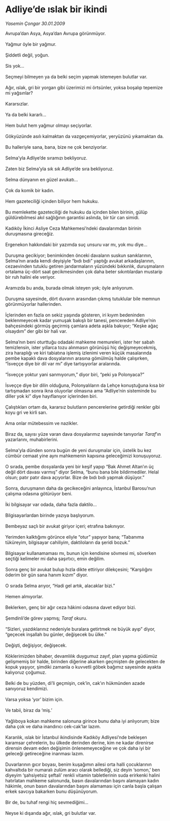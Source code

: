 # Adliye’de ıslak bir ikindi

*Yasemin Çongar 30.01.2009*

<div class="taraf_structure_2col_1zq">
<div class="margen_n">



 <p>Avrupa’dan Asya, Asya’dan Avrupa görünmüyor. <br/><br/>Yağmur öyle bir yağmur. <br/><br/>Şiddetli değil, yoğun. <br/><br/>Sis yok... <br/><br/>Seçmeyi bilmeyen ya da belki seçim yapmak istemeyen bulutlar var. <br/><br/>Ağır, ıslak, gri bir yorgan gibi üzerimizi mi örtsünler, yoksa boşalıp tepemize mi yağsınlar? <br/><br/>Kararsızlar. <br/><br/>Ya da belki kararlı... <br/><br/>Hem bulut hem yağmur olmayı seçiyorlar. <br/><br/>Gökyüzünde asılı kalmaktan da vazgeçemiyorlar, yeryüzünü yıkamaktan da. <br/><br/>Bu halleriyle sana, bana, bize ne çok benziyorlar. <br/><br/>Selma’yla Adliye’de sıramızı bekliyoruz. <br/><br/>Zaten biz Selma’yla sık sık Adliye’de sıra bekliyoruz. <br/><br/>Selma dünyanın en güzel avukatı... <br/><br/>Çok da komik bir kadın. <br/><br/>Hem gazeteciliği içinden biliyor hem hukuku. <br/><br/>Bu memlekette gazeteciliği de hukuku da içinden bilen birinin, gülüp güldürebilmesi akıl sağlığının garantisi aslında, bir tür can simidi. <br/><br/>Kadıköy İkinci Asliye Ceza Mahkemesi’ndeki davalarımdan birinin duruşmasına gireceğiz. <br/><br/>Ergenekon hakkındaki bir yazımda suç unsuru var mı, yok mu diye... <br/><br/>Duruşma gecikiyor; benimkinden önceki davaların suskun sanıklarının, Selma’nın arada kendi deyişiyle “bıdı bıdı” yaptığı avukat arkadaşlarının, cezaevinden tutuklu getiren jandarmaların yüzündeki bıkkınlık, duruşmaların ortalama üç-dört saat gecikmesinden çok daha beter sıkıntılardan mustarip bir ruh halini ele veriyor. <br/><br/>Aramızda bu anda, burada olmak isteyen yok; öyle anlıyorum. <br/><br/>Duruşma sayesinde, dört duvarın arasından çıkmış tutuklular bile memnun görünmüyorlar hallerinden. <br/><br/>İçlerinden en fazla on sekiz yaşında gösteren, iri kıyım bedeninden beklenmeyecek kadar yumuşak bakışlı bir tanesi, pencereden Adliye’nin bahçesindeki görmüş geçirmiş çamlara adeta aşkla bakıyor; “Keşke ağaç olsaydım” der gibi bir hali var. <br/><br/>Selma’nın beni oturttuğu odadaki mahkeme memureleri, ister her sabah temizlensin, ister yıllarca tozu alınmasın görünüşü hiç değişmeyecekmiş, zira haraplığı ve kiri tabiatına işlemiş izlenimi veren küçük masalarında pembe kapaklı dava dosyalarının arasına gömülmüş halde çalışırken, “İsveççe diye bir dil var mı” diye tartışıyorlar aralarında. <br/><br/>“İsveççe yoktur yani sanmıyorum,” diyor biri, “peki ya Polonyaca?” <br/><br/>İsveççe diye bir dilin olduğuna, Polonyalıların da Lehçe konuştuğuna kısa bir tartışmadan sonra ikna oluyorlar olmasına ama “Adliye’nin sisteminde bu diller yok ki” diye hayıflanıyor içlerinden biri. <br/><br/>Çalıştıkları ortam da, kararsız bulutların pencerelerine getirdiği renkler gibi koyu gri ve kirli sarı. <br/><br/>Ama onlar mütebessim ve nazikler. <br/><br/>Biraz da, sayısı yüze varan dava dosyalarımız sayesinde tanıyorlar <i>Taraf</i>’ın yazarlarını, muhabirlerini. <br/><br/>Selma’yla dünden sonra bugün de yeni duruşmalar için, üstelik bu kez cümbür cemaat yine aynı mahkemenin kapısına geleceğimizi konuşuyoruz. <br/><br/>O sırada, pembe dosyalarda yeni bir keşif yapıp “Bak Ahmet Altan’ın üç değil dört davası varmış” diyor Selma, “bunu bana bile bildirmediler. Helal olsun; patır patır dava açıyorlar. Bize de bıdı bıdı yapmak düşüyor.” <br/><br/>Sonra, duruşmanın daha da gecikeceğini anlayınca, İstanbul Barosu’nun çalışma odasına götürüyor beni. <br/><br/>İki bilgisayar var odada, daha fazla daktilo... <br/><br/>Bilgisayarlardan birinde yazıya başlıyorum. <br/><br/>Bembeyaz saçlı bir avukat giriyor içeri; etrafına bakınıyor. <br/><br/>Yerimden kalktığımı görünce eliyle “otur” yapıyor bana; “Tabanıma tüküreyim, bilgisayar cahiliyim, daktiloların da şeridi bozuk.” <br/><br/>Bilgisayar kullanamaması mı, bunun için kendisine sövmesi mi, söverken seçtiği kelimeler mi daha şaşırtıcı, emin değilim. <br/><br/>Sonra genç bir avukat bulup hızla dikte ettiriyor dilekçesini; “Karşılığını öderim bir gün sana hanım kızım” diyor. <br/><br/>O sırada Selma arıyor, “Hadi gel artık, alacaklar bizi.” <br/><br/>Hemen almıyorlar. <br/><br/>Beklerken, genç bir ağır ceza hâkimi odasına davet ediyor bizi. <br/><br/>Şemdinli’de görev yapmış; <i>Taraf</i> okuru. <br/><br/>“Sizleri, yazdıklarınız nedeniyle buralara getirtmek ne büyük ayıp” diyor, “geçecek inşallah bu günler, değişecek bu ülke.” <br/><br/>Değişti, değişiyor, değişecek. <br/><br/>Köklerimizden bihaber, devamlılık duygumuz zayıf, plan yapma güdümüz gelişmemiş bir halde, birinden diğerine akarken geçmişten de gelecekten de kopuk yaşıyor, şimdiki zamanla o kuvvetli göbek bağımız sayesinde ayakta kalıyoruz çoğumuz. <br/><br/>Belki de bu yüzden, di’li geçmişin, cek’in, cak’ın hükmünden azade sanıyoruz kendimizi. <br/><br/>Varsa yoksa ‘yor’ bizim için. <br/><br/>Ve tabii, biraz da ‘miş.’ <br/><br/>Yağlıboya kokan mahkeme salonuna girince bunu daha iyi anlıyorum; bize daha çok ve daha inandırıcı cek-cak’lar lazım. <br/><br/>Karanlık, ıslak bir İstanbul ikindisinde Kadıköy Adliyesi’nde bekleşen karamsar çehrelerin, bu ülkede derinden derine, kim ne kadar direnirse dirensin devam eden değişimin önlenemeyeceğine ve çok daha iyi bir geleceği getireceğine inanması lazım. <br/><br/>Duvarlarının gıcır boyası, benim kuşağımın ailesi orta halli çocuklarının kahvaltıda bir numaralı zulüm aracı olarak bellediği, siz deyin ‘somon,’ ben diyeyim ‘şahsiyetsiz şeftali’ renkli vitamin tabletlerinin suda erirkenki halini hatırlatan mahkeme salonunda, basın davalarından başını alamayan kadın hâkimle, onun basın davalarından başını alamaması için canla başla çalışan erkek savcıya bakarken bunu düşünüyorum. <br/><br/>Bir de, bu tuhaf rengi hiç sevmediğimi... <br/><br/>Neyse ki dışarıda ağır, ıslak, gri bulutlar var.</p>

<br/>


<div id="taraf_not">
</div>

</div>


</div>
